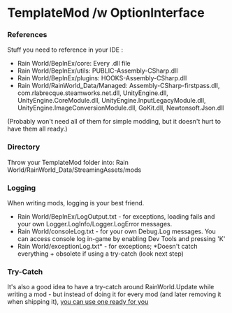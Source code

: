 # TemplateMod /w OptionInterface
### References
Stuff you need to reference in your IDE : <br>
- Rain World/BepInEx/core: Every .dll file
- Rain World/BepInEx/utils: PUBLIC-Assembly-CSharp.dll
- Rain World/BepInEx/plugins: HOOKS-Assembly-CSharp.dll
- Rain World/RainWorld_Data/Managed: Assembly-CSharp-firstpass.dll, com.rlabrecque.steamworks.net.dll, UnityEngine.dll, UnityEngine.CoreModule.dll, UnityEngine.InputLegacyModule.dll, UnityEngine.ImageConversionModule.dll,
GoKit.dll, Newtonsoft.Json.dll

(Probably won't need all of them for simple modding, but it doesn't hurt to have them all ready.)

### Directory
Throw your TemplateMod folder into:
Rain World/RainWorld_Data/StreamingAssets/mods

### Logging
When writing mods, logging is your best friend.<br>
- Rain World/BepInEx/LogOutput.txt - for exceptions, loading fails and your own Logger.LogInfo/Logger.LogError messages.<br>
- Rain World/consoleLog.txt - for your own Debug.Log messages. You can access console log in-game by enabling Dev Tools and pressing 'K'<br>
- Rain World/exceptionLog.txt* - for exceptions; *Doesn't catch everything + obsolete if using a try-catch (look next step)<br>

### Try-Catch
It's also a good idea to have a try-catch around RainWorld.Update while writing a mod - but instead of doing it for every mod (and later removing it when shipping it), [you can use one ready for you](https://steamcommunity.com/sharedfiles/filedetails/?id=2927326990)
